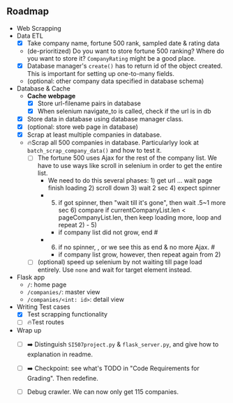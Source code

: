 ## Roadmap
- Web Scrapping
- Data ETL
    - [x] Take company name, fortune 500 rank, sampled date & rating data
    - (de-prioritized) Do you want to store fortune 500 ranking? Where do you want to store it? `CompanyRating` might be a good place.
    - [x] Database manager's `create()` has to return id of the object created. This is important for setting up one-to-many fields.
    - (optional: other company data specified in database schema)
- Database & Cache
    - **Cache webpage**
        - [x] Store url-filename pairs in database
        - [x] When selenium navigate_to is called, check if the url is in db
    - [x] Store data in database using database manager class.
    - [x] (optional: store web page in database)
    - [x] Scrap at least multiple companies in database.
    - 🔥Scrap all 500 companies in database. Particularlyy look at `batch_scrap_company_data()` and how to test it.
        - [ ] The fortune 500 uses Ajax for the rest of the company list. We have to use ways like scroll in selenium in order to get the entire list.
            - We need to do this several phases: 1) get url ... wait page finish loading 2) scroll down 3) wait 2 sec 4) expect spinner 
            - 5) if got spinner, then "wait till it's gone", then wait .5~1 more sec 6) compare if currentCompanyList.len < pageCompanyList.len, then keep loading more, loop and repeat 2) - 5)
                - if company list did not grow, end #
            - 6) if no spinner, <we might wait once again>, or we see this as end & no more Ajax. #
                - if company list grow, however, then repeat again from 2)
        - [ ] (optional) speed up selenium by not waiting till page load entirely. Use `none` and wait for target element instead.
- Flask app
    - `/`: home page
    - `/companies/`: master view
    - `/companies/<int: id>`: detail view
- Writing Test cases
    - [x] Test scrapping functionality
    - [ ] 🔥Test routes

- Wrap up
    - [ ] ➡️ Distinguish `SI507project.py` & `flask_server.py`, and give how to explanation in readme.
    - [ ] ️️➡️ Checkpoint: see what's TODO in "Code Requirements for Grading". Then redefine.
    - [ ] Debug crawler. We can now only get 115 companies.


